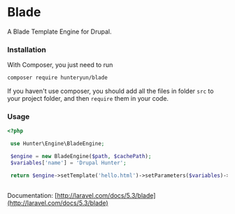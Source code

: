 # Blade
A Blade Template Engine for Drupal.
### Installation

With Composer, you just need to run

``` sh
composer require hunteryun/blade
```

If you haven't use composer, you should add all the files in folder `src` to your project folder,
and then `require` them in your code.


### Usage

```php
<?php

 use Hunter\Engine\BladeEngine;

 $engine = new BladeEngine($path, $cachePath);
 $variables['name'] = 'Drupal Hunter';

 return $engine->setTemplate('hello.html')->setParameters($variables)->render('hello.html', $variables);
 
```

Documentation: [http://laravel.com/docs/5.3/blade](http://laravel.com/docs/5.3/blade)
